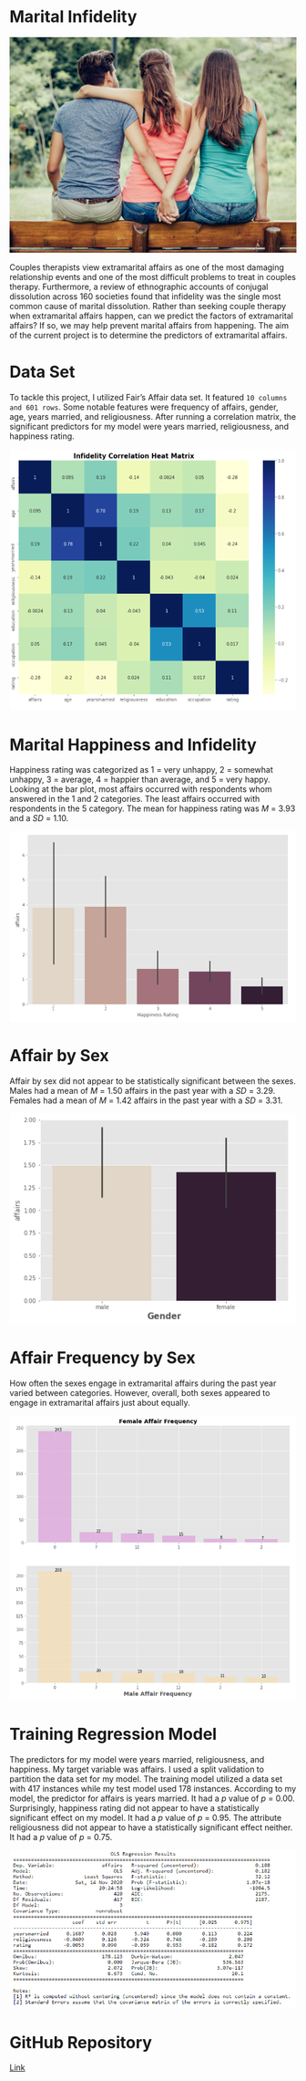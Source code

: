 # Marital Infidelity
 
![Image](infidelity_project.png)

Couples therapists view extramarital affairs as one of the most damaging relationship events and 
one of the most difficult problems to treat in couples therapy. Furthermore, a review of 
ethnographic accounts of conjugal dissolution across 160 societies found that infidelity was the 
single most common cause of marital dissolution. Rather than seeking couple therapy when 
extramarital affairs happen, can we predict the factors of extramarital affairs? If so, we may help 
prevent marital affairs from happening. The aim of the current project is to determine the 
predictors of extramarital affairs. 


# Data Set
To tackle this project, I utilized Fair’s Affair data set. It 
featured `10 columns and 601 rows`. Some notable features were frequency of affairs, gender, age, 
years married, and religiousness. After running a correlation matrix, the significant predictors 
for my model were years married, religiousness, and happiness rating. 

![image](Correlation.png)

# Marital Happiness and Infidelity

Happiness rating was categorized as 1 = very unhappy, 2 = somewhat 
unhappy, 3 = average, 4 = happier than average, and 5 = very happy. Looking at the bar plot, 
most affairs occurred with respondents whom answered in the 1 and 2 categories. The least 
affairs occurred with respondents in the 5 category. The mean for happiness rating was *M* = 3.93 
and a *SD* = 1.10.

![image](happy_rating_affairs.png)

# Affair by Sex

Affair by sex did not appear to be statistically significant between the sexes. Males had a 
mean of *M* = 1.50 affairs in the past year with a *SD* = 3.29. Females had a mean of *M* = 1.42 
affairs in the past year with a *SD* = 3.31. 

![image](affairs_sex.png)

# Affair Frequency by Sex

How often the sexes engage in extramarital affairs during the past year varied 
between categories. However, overall, both sexes appeared to engage in extramarital affairs just about 
equally. 

![image](male_female_frequency.png)

# Training Regression Model

The predictors for my model were years married, 
religiousness, and happiness. My target variable was affairs. I used a split validation to partition 
the data set for my model. The training model utilized a data set with 417 instances while my test 
model used 178 instances. According to my model, the predictor for affairs is years married. It had a *p* value of *p* = 0.00. Surprisingly, happiness rating did not appear to have a 
statistically significant effect on my model. It had a *p* value of *p* = 0.95. The attribute 
religiousness did not appear to have a statistically significant effect neither. It had a *p* value of *p* 
= 0.75. 

![image](Training%20model.png)

# GitHub Repository
[Link](https://github.com/RenaissanceMan06/Marital_Infidelity)
